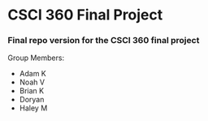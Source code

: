 # CSCI 360 Final Project

### Final repo version for the CSCI 360 final project
Group Members:
- Adam K
- Noah V
- Brian K
- Doryan
- Haley M

